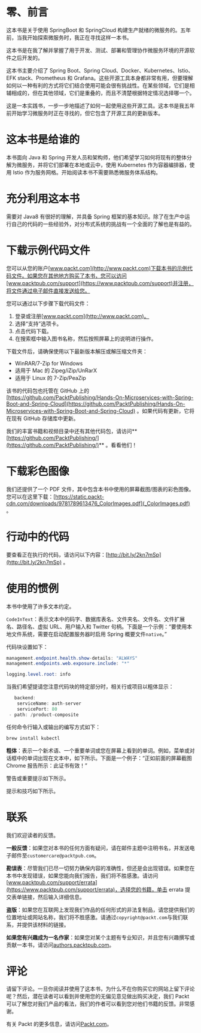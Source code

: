 # 零、前言

这本书是关于使用 SpringBoot 和 SpringCloud 构建生产就绪的微服务的。五年前，当我开始探索微服务时，我正在寻找这样一本书。

这本书是在我了解并掌握了用于开发、测试、部署和管理协作微服务环境的开源软件之后开发的。

这本书主要介绍了 Spring Boot、Spring Cloud、Docker、Kubernetes、Istio、EFK stack、Prometheus 和 Grafana。这些开源工具本身都非常有用，但要理解如何以一种有利的方式将它们结合使用可能会很有挑战性。在某些领域，它们是相辅相成的，但在其他领域，它们是重叠的，而且不清楚根据特定情况选择哪一个。

这是一本实践书，一步一步地描述了如何一起使用这些开源工具。这本书是我五年前开始学习微服务时正在寻找的，但它包含了开源工具的更新版本。

# 这本书是给谁的

本书面向 Java 和 Spring 开发人员和架构师，他们希望学习如何将现有的整体分解为微服务，并将它们部署在本地或云中，使用 Kubernetes 作为容器编排器，使用 Istio 作为服务网格。开始阅读本书不需要熟悉微服务体系结构。

# 充分利用这本书

需要对 Java8 有很好的理解，并具备 Spring 框架的基本知识。除了在生产中运行自己的代码的一些经验外，对分布式系统的挑战有一个全面的了解也是有益的。

# 下载示例代码文件

您可以从您的账户[www.packt.com](http://www.packt.com)下载本书的示例代码文件。如果您在其他地方购买了本书，您可以访问[www.packtpub.com/support](https://www.packtpub.com/support)并注册，将文件通过电子邮件直接发送给您。

您可以通过以下步骤下载代码文件：

1.  登录或注册[www.packt.com](http://www.packt.com)。
2.  选择“支持”选项卡。
3.  点击代码下载。
4.  在搜索框中输入图书名称，然后按照屏幕上的说明进行操作。

下载文件后，请确保使用以下最新版本解压或解压缩文件夹：

*   WinRAR/7-Zip for Windows
*   适用于 Mac 的 Zipeg/iZip/UnRarX
*   适用于 Linux 的 7-Zip/PeaZip

该书的代码包也托管在 GitHub 上的[https://github.com/PacktPublishing/Hands-On-Microservices-with-Spring-Boot-and-Spring-Cloud](https://github.com/PacktPublishing/Hands-On-Microservices-with-Spring-Boot-and-Spring-Cloud) 。如果代码有更新，它将在现有 GitHub 存储库中更新。

我们的丰富书籍和视频目录中还有其他代码包，请访问**[https://github.com/PacktPublishing/](https://github.com/PacktPublishing/)** 。看看他们！

# 下载彩色图像

我们还提供了一个 PDF 文件，其中包含本书中使用的屏幕截图/图表的彩色图像。您可以在这里下载：[https://static.packt-cdn.com/downloads/9781789613476_ColorImages.pdf](_ColorImages.pdf) 。

# 行动中的代码

要查看正在执行的代码，请访问以下内容：[http://bit.ly/2kn7mSp](http://bit.ly/2kn7mSp) 。

# 使用的惯例

本书中使用了许多文本约定。

`CodeInText`：表示文本中的码字、数据库表名、文件夹名、文件名、文件扩展名、路径名、虚拟 URL、用户输入和 Twitter 句柄。下面是一个示例：“要使用本地文件系统，需要在启动配置服务器时启用 Spring 概要文件`native`。”

代码块设置如下：

```java
management.endpoint.health.show-details: "ALWAYS"
management.endpoints.web.exposure.include: "*"

logging.level.root: info
```

当我们希望提请您注意代码块的特定部分时，相关行或项目以粗体显示：

```java
   backend:
    serviceName: auth-server
    servicePort: 80
 - path: /product-composite
```

任何命令行输入或输出的编写方式如下：

```java
brew install kubectl
```

**粗体**：表示一个新术语、一个重要单词或您在屏幕上看到的单词。例如，菜单或对话框中的单词出现在文本中，如下所示。下面是一个例子：“正如前面的屏幕截图 Chrome 报告所示：此证书有效！”

警告或重要提示如下所示。

提示和技巧如下所示。

# 联系

我们欢迎读者的反馈。

**一般反馈**：如果您对本书的任何方面有疑问，请在邮件主题中注明书名，并发送电子邮件至`customercare@packtpub.com`。

**勘误表**：尽管我们已尽一切努力确保内容的准确性，但还是会出现错误。如果您在本书中发现错误，如果您能向我们报告，我们将不胜感激。请访问[www.packtpub.com/support/errata](https://www.packtpub.com/support/errata)，选择您的书籍，单击 errata 提交表单链接，然后输入详细信息。

**盗版**：如果您在互联网上发现我们作品的任何形式的非法复制品，请您提供我们的位置地址或网站名称，我们将不胜感激。请通过`copyright@packt.com`与我们联系，并提供该材料的链接。

**如果您有兴趣成为一名作家**：如果您对某个主题有专业知识，并且您有兴趣撰写或贡献一本书，请访问[authors.packtpub.com](http://authors.packtpub.com/)。

# 评论

请留下评论。一旦你阅读并使用了这本书，为什么不在你购买它的网站上留下评论呢？然后，潜在读者可以看到并使用您的无偏见意见做出购买决定，我们 Packt 可以了解您对我们产品的看法，我们的作者可以看到您对他们书籍的反馈。非常感谢。

有关 Packt 的更多信息，请访问[Packt.com](http://www.packt.com/)。